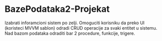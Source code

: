 # BazePodataka2-Projekat
Izabrati inforamcioni sistem po zelji. Omoguciti korisniku da preko UI (koristeci MVVM sablon) odradi CRUD operacije za svaki entitet u sistemu.
Nad bazom podataka odraditi bar 2 procedure, funkcije, trigere.
